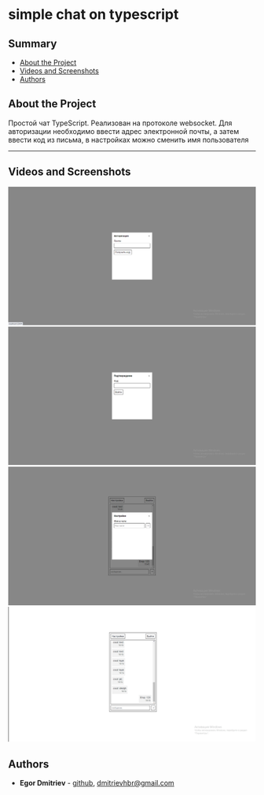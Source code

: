 # simple chat on typescript

## Summary

- [About the Project](#about-the-project)
- [Videos and Screenshots](#videos-and-screenshots)
- [Authors](#authors)

## About the Project

<p>Простой чат TypeScript. Реализован на протоколе websocket. Для авторизации необходимо ввести адрес электронной почты, а затем ввести код из письма, в настройках можно сменить имя пользователя</p>
<hr>

## Videos and Screenshots

![image of chat](/forReadme/page1.PNG)
![image of chat](/forReadme/page2.PNG)
![image of chat](/forReadme/page3.PNG)
![preview of chat](/forReadme/preview.gif)

## Authors

- **Egor Dmitriev** - [github](https://github.com/HoBager), [dmitrievhbr@gmail.com](mailto:dmitrievhbr@gmail.com.)
